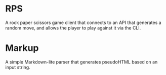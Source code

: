 # RPS

A rock paper scissors game client that connects to an API that generates a random move, and allows the player to play against it via the CLI.

# Markup

A simple Markdown-lite parser that generates pseudoHTML based on an input string.